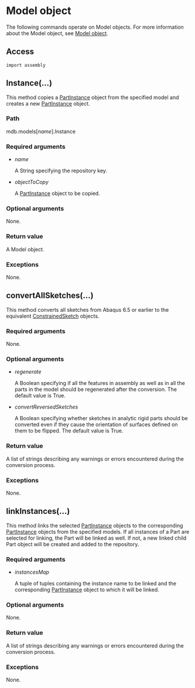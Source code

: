 # Model object

The following commands operate on Model objects. For more information about the Model object, see [Model object](https://help.3ds.com/2022/english/DSSIMULIA_Established/SIMACAEKERRefMap/simaker-c-modelpyc.htm?ContextScope=all).

## Access

```
import assembly
```

## Instance(...)



This method copies a [PartInstance](https://help.3ds.com/2022/english/DSSIMULIA_Established/SIMACAEKERRefMap/simaker-c-partinstancepyc.htm?ContextScope=all) object from the specified model and creates a new [PartInstance](https://help.3ds.com/2022/english/DSSIMULIA_Established/SIMACAEKERRefMap/simaker-c-partinstancepyc.htm?ContextScope=all) object.



### Path

mdb.models[*name*].Instance

### Required arguments

- *name*

  A String specifying the repository key.

- *objectToCopy*

  A [PartInstance](https://help.3ds.com/2022/english/DSSIMULIA_Established/SIMACAEKERRefMap/simaker-c-partinstancepyc.htm?ContextScope=all) object to be copied.

### Optional arguments

None.

### Return value

A Model object.

### Exceptions

None.



## convertAllSketches(...)



This method converts all sketches from Abaqus 6.5 or earlier to the equivalent [ConstrainedSketch](https://help.3ds.com/2022/english/DSSIMULIA_Established/SIMACAEKERRefMap/simaker-c-constrainedsketchpyc.htm?ContextScope=all) objects.



### Required arguments

None.

### Optional arguments

- *regenerate*

  A Boolean specifying if all the features in assembly as well as in all the parts in the model should be regenerated after the conversion. The default value is True.

- *convertReversedSketches*

  A Boolean specifying whether sketches in analytic rigid parts should be converted even if they cause the orientation of surfaces defined on them to be flipped. The default value is True.

### Return value

A list of strings describing any warnings or errors encountered during the conversion process.

### Exceptions

None.



## linkInstances(...)



This method links the selected [PartInstance](https://help.3ds.com/2022/english/DSSIMULIA_Established/SIMACAEKERRefMap/simaker-c-partinstancepyc.htm?ContextScope=all) objects to the corresponding [PartInstance](https://help.3ds.com/2022/english/DSSIMULIA_Established/SIMACAEKERRefMap/simaker-c-partinstancepyc.htm?ContextScope=all) objects from the specified models. If all instances of a Part are selected for linking, the Part will be linked as well. If not, a new linked child Part object will be created and added to the repository.



### Required arguments

- *instancesMap*

  A tuple of tuples containing the instance name to be linked and the corresponding [PartInstance](https://help.3ds.com/2022/english/DSSIMULIA_Established/SIMACAEKERRefMap/simaker-c-partinstancepyc.htm?ContextScope=all) object to which it will be linked.

### Optional arguments

None.

### Return value

A list of strings describing any warnings or errors encountered during the conversion process.

### Exceptions

None.